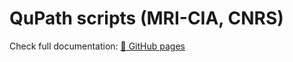 # QuPath scripts (MRI-CIA, CNRS)

Check full documentation: [🔗 GitHub pages](https://montpellierressourcesimagerie.github.io/qupath_scripts)
